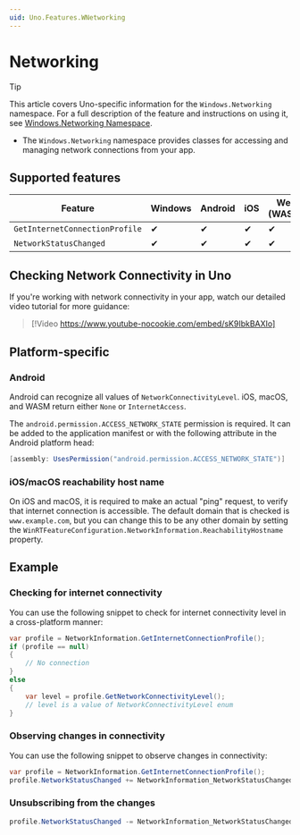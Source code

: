```yaml
---
uid: Uno.Features.WNetworking
---
```


# Networking

> [!TIP]
> This article covers Uno-specific information for the `Windows.Networking` namespace. For a full description of the feature and instructions on using it, see [Windows.Networking Namespace](https://learn.microsoft.com/uwp/api/windows.networking).

* The `Windows.Networking` namespace provides classes for accessing and managing network connections from your app.

## Supported features

| Feature                        | Windows | Android | iOS | Web (WASM) | macOS | Linux (Skia) | Win 7 (Skia) |
|--------------------------------|---------|---------|-----|------------|-------|--------------|--------------|
| `GetInternetConnectionProfile` | ✔       | ✔       | ✔   | ✔          | ✔     | ✔            | ✔            |
| `NetworkStatusChanged`         | ✔       | ✔       | ✔   | ✔          | ✔     | ✔            | ✔            |

## Checking Network Connectivity in Uno

If you're working with network connectivity in your app, watch our detailed video tutorial for more guidance:

> [!Video https://www.youtube-nocookie.com/embed/sK9IbkBAXIo]

## Platform-specific

### Android

Android can recognize all values of `NetworkConnectivityLevel`. iOS, macOS, and WASM return either `None` or `InternetAccess`.

The `android.permission.ACCESS_NETWORK_STATE` permission is required. It can be added to the application manifest or with the following attribute in the Android platform head:

```csharp
[assembly: UsesPermission("android.permission.ACCESS_NETWORK_STATE")]
```

### iOS/macOS reachability host name

On iOS and macOS, it is required to make an actual "ping" request, to verify that internet connection is accessible. The default domain that is checked is `www.example.com`, but you can change this to be any other domain by setting the `WinRTFeatureConfiguration.NetworkInformation.ReachabilityHostname` property.

## Example

### Checking for internet connectivity

You can use the following snippet to check for internet connectivity level in a cross-platform manner:

```csharp
var profile = NetworkInformation.GetInternetConnectionProfile();
if (profile == null)
{
    // No connection
}
else
{
    var level = profile.GetNetworkConnectivityLevel();
    // level is a value of NetworkConnectivityLevel enum
}
```

### Observing changes in connectivity

You can use the following snippet to observe changes in connectivity:

```csharp
var profile = NetworkInformation.GetInternetConnectionProfile();
profile.NetworkStatusChanged += NetworkInformation_NetworkStatusChanged;
```

### Unsubscribing from the changes

```csharp
profile.NetworkStatusChanged -= NetworkInformation_NetworkStatusChanged;
```
